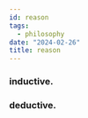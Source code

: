 ```yaml
---
id: reason
tags:
  - philosophy
date: "2024-02-26"
title: reason
---
```


### inductive.


### deductive.
